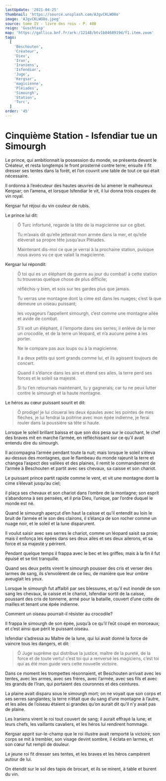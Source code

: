 ```yaml
---
lastUpdate: '2021-04-25'
thumbnail: 'https://source.unsplash.com/AJgvCKLWO8o'
image: 'AJgvCKLWO8o.jpeg'
source: tome IV - livre des rois - P. 408
reign: 'Guschtasp'
map: 'https://gallica.bnf.fr/ark:/12148/btv1b8468919d/f1.item.zoom'
tags:
  [
    'Beschouten',
    'Créateur',
    'Dieu',
    'Iran',
    'Iraniens',
    'Isfendiar',
    'Juge',
    'Kergsar',
    'magicienne',
    'Pléiades',
    'Simourgh',
    'Station',
    'Turc',
  ]
order: '45'
---
```


# Cinquième Station - Isfendiar tue un Simourgh

Le prince, qui ambitionnait la possession du monde, se présenta devant le Créateur, et resta longtemps le front prosterné contre terre; ensuite il fit dresser ses tentes dans la forêt, et l’on couvrit une table de tout ce qui était nécessaire.

Il ordonna à l’exécuteur des hautes œuvres de lui amener le malheureux Kergsar; on l’amena, et lorsque Isfendiar le vit, il lui donna trois coupes de vin royal.

Kergsar fut réjoui du vin couleur de rubis.

Le prince lui dit:

> Ô Turc infortuné, regarde la tête de la magicienne sur ce gibet.
>
> Tu m’avais dit qu’elle jetterait mon armée dans la mer, et qu’elle élèverait sa propre tête jusqu’aux Pléiades.
>
> Maintenant dis-moi ce que je verrai à la prochaine station, puisque nous avons vu ce que valait la magicienne.

Kergsar lui répondit:

> Ô toi qui es un éléphant de guerre au jour du combat! à cette station tu trouveras quelque chose de plus difficile;
>
> réfléchis-y bien, et sois sur tes gardes plus que jamais.
>
> Tu verras une montagne dont la cime est dans les nuages; c’est là que demeure un oiseau puissant;
>
> les voyageurs l’appellent simourgh, c’est comme une montagne ailée et avide de combat.
>
> S’il voit un éléphant, il l’emporte dans ses serres; il enlève de la mer un crocodile, et de la terre un léopard, et n’a aucune peine à les porter.
>
> Ne le compare pas aux loups ou à la magicienne.
>
> Il a deux petits qui sont grands comme lui, et ils agissent toujours de concert.
>
> Quand il s’élance dans les airs et étend ses ailes, la terre perd ses forces et le soleil sa majesté.
>
> Si tu t’en retournais maintenant, tu y gagnerais; car tu ne peux lutter contre le simourgh et la haute montagne.

Le héros au cœur puissant sourit et dit:

> Ô prodige! je lui clouerai les deux épaules avec les pointes de mes flèches, je lui fendrai la poitrine avec mon épée indienne, je ferai rouler dans la poussière sa tête si haute.

Lorsque le soleil brillant baissa et que son dos pesa sur le couchant, le chef des braves mit en marche l’armée, en réfléchissant sur ce qu’il avait entendu dire du simourgh.

Il accompagna l’armée pendant toute la nuit; mais lorsque le soleil s’éleva au-dessus des montagnes, que le flambeau du monde rajeunit la terre et changea l’aspect des vallées et des plaines, il remit le commandement de l’armée à Beschouten et partit avec ses chevaux, sa caisse et son chariot.

Le puissant prince partit rapide comme le vent, et vit une montagne dont la cime s’élevait jusqu’au ciel;

il plaça ses chevaux et son chariot dans l’ombre de la montagne; son esprit s’abandonna à ses pensées, et il pria Dieu, l’unique, par l’ordre duquel le monde est né.

Quand le simourgh aperçut d’en haut la caisse et qu’il entendit au loin le bruit de l’armée et le son des clairons, il s’élança de son rocher comme un nuage noir, et le soleil et la lune disparurent.

Il voulut saisir avec ses serres le chariot, comme un léopard saisit sa proie; mais il enfonça les épées dans ses deux ailes et ses deux ailerons, et sa force et sa majesté y périrent.

Pendant quelque temps il frappa avec le bec et les griffes; mais à la fin il fut épuisé et se tint tranquille.

Quand ses deux petits virent le simourgh pousser des cris et verser des larmes de sang, ils s’envolèrent de ce lieu, de manière que leur ombre aveuglait les yeux.

Lorsque le simourgh fut affaibli par ses blessures, et qu’il eut inondé de son sang les chevaux, la caisse et le chariot, Isfendiar sortit de la caisse, poussant des cris de tonnerre, armé pour la bataille, couvert d’une cotte de mailles et tenant une épée indienne.

Comment un oiseau pourrait-il résister au crocodile?

Il frappa le simourgh de son épée, jusqu’à ce qu’il l’eût coupé en morceaux; et c’est ainsi que périt le puissant oiseau.

Isfendiar s’adressa au Maître de la lune, qui lui avait donné la force de vaincre tous les dangers, et dit:

> Ô Juge suprême qui distribue la justice, maître de la pureté, de la force et de toute vertu! c’est toi qui a renversé les magiciens, c’est toi qui as été mon guide vers cette nouvelle victoire.

Dans ce moment les trompettes résonnaient, et Beschouten arrivait avec les tentes, avec les armes, avec ses frères, avec l’armée, avec ses fils et avec les grands de l’Iran, qui portaient des couronnes et des ceintures.

La plaine avait disparu sous le simourgh mort; on ne voyait que son corps et ses serres sanglantes; la terre n’était que du sang d’une montagne à l’autre, et les ailes de l’oiseau étaient si grandes qu’on aurait dit qu’il n’y avait pas de plaine.

Les Iraniens virent le roi tout couvert de sang; il aurait effrayé la lune; et leurs chefs, les vaillants cavaliers, et les héros lui rendirent hommage.

Kergsar apprit sur-le-champ que le roi illustre avait remporté la victoire; son corps se mit à trembler, son visage devint sombre, il éclata en larmes, et son cœur fut rempli de douleur.

Le jeune roi fit dresser ses tentes, et les braves et les héros campèrent autour de lui.

On étendit sur le sol des tapis de brocart, et ils se mirent, à table et burent du vin.

